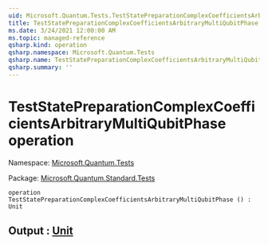 ```yaml
---
uid: Microsoft.Quantum.Tests.TestStatePreparationComplexCoefficientsArbitraryMultiQubitPhase
title: TestStatePreparationComplexCoefficientsArbitraryMultiQubitPhase operation
ms.date: 3/24/2021 12:00:00 AM
ms.topic: managed-reference
qsharp.kind: operation
qsharp.namespace: Microsoft.Quantum.Tests
qsharp.name: TestStatePreparationComplexCoefficientsArbitraryMultiQubitPhase
qsharp.summary: ''
---
```


# TestStatePreparationComplexCoefficientsArbitraryMultiQubitPhase operation

Namespace: [Microsoft.Quantum.Tests](xref:Microsoft.Quantum.Tests)

Package: [Microsoft.Quantum.Standard.Tests](https://nuget.org/packages/Microsoft.Quantum.Standard.Tests)




```qsharp
operation TestStatePreparationComplexCoefficientsArbitraryMultiQubitPhase () : Unit
```


## Output : [Unit](xref:microsoft.quantum.lang-ref.unit)

